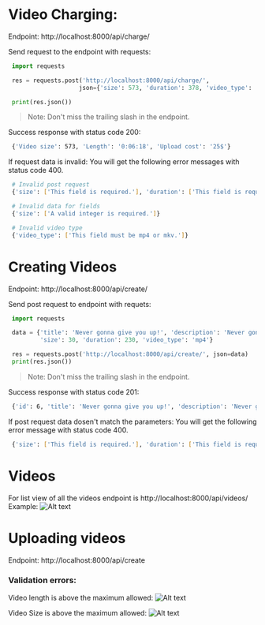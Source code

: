 # Video Charging:

Endpoint: http://localhost:8000/api/charge/

Send request to the endpoint with requests:

```python
 import requests

 res = requests.post('http://localhost:8000/api/charge/',
                    json={'size': 573, 'duration': 378, 'video_type': 'mp4'})

 print(res.json())
```

> Note: Don't miss the trailing slash in the endpoint.

Success response with status code 200:

```bash
 {'Video size': 573, 'Length': '0:06:18', 'Upload cost': '25$'}
```

If request data is invalid: You will get the following error messages with status code 400.

```bash
 # Invalid post request
 {'size': ['This field is required.'], 'duration': ['This field is required.'], 'video_type': ['This field is required.']}

 # Invalid data for fields
 {'size': ['A valid integer is required.']}

 # Invalid video type
 {'video_type': ['This field must be mp4 or mkv.']}
```

# Creating Videos

Endpoint: http://localhost:8000/api/create/

Send post request to endpoint with requets:

```python
 import requests

 data = {'title': 'Never gonna give you up!', 'description': 'Never gonna let you down',
         'size': 30, 'duration': 230, 'video_type': 'mp4'}

 res = requests.post('http://localhost:8000/api/create/', json=data)
 print(res.json())
```

> Note: Don't miss the trailing slash in the endpoint.

Success response with status code 201:

```bash
 {'id': 6, 'title': 'Never gonna give you up!', 'description': 'Never gonna let you down', 'size': 30, 'duration': 230, 'video_type': 'mp4'}
```

If post request data dosen't match the parameters: You will get the following error message with status code 400.

```bash
 {'size': ['This field is required.'], 'duration': ['This field is required.'], 'video_type': ['This field is required.']}
```

# Videos

For list view of all the videos endpoint is http://localhost:8000/api/videos/
Example:
![Alt text](https://ibb.co/chtJgBB "List View")

# Uploading videos

Endpoint: http://localhost:8000/api/create

### Validation errors:

Video length is above the maximum allowed:
![Alt text](https://i.ibb.co/gZwyj22/uploadvalidation1.png "Length error")

Video Size is above the maximum allowed:
![Alt text](https://i.ibb.co/whKXMBZ/validation2.png "Size error")
